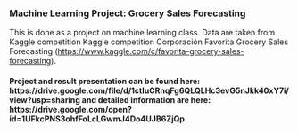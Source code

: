 <h3> Machine Learning Project: Grocery Sales Forecasting </h3>

This is done as a project on machine learning class. Data are taken from Kaggle competition Kaggle competition Corporación Favorita Grocery Sales Forecasting (https://www.kaggle.com/c/favorita-grocery-sales-forecasting).

<h4> Project and result presentation can be found here: https://drive.google.com/file/d/1ctIuCRnqFg6QLQLHc3evG5nJkk40xY7i/view?usp=sharing and detailed information are here: https://drive.google.com/open?id=1UFkcPNS3ohfFoLcLGwmJ4Do4UJB6ZjQp.</h4>
